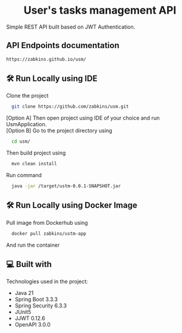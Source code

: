<h1 align="center" id="title">User's tasks management API</h1>

<p id="description">Simple REST API built based on JWT Authentication.</p>

<h2>API Endpoints documentation</h2>

```bash
https://zabkins.github.io/usm/
```
<h2>🛠️ Run Locally using IDE</h2>
Clone the project

```bash
  git clone https://github.com/zabkins/usm.git
```

[Option A] Then open project using IDE of your choice and run UsmApplication.<br>
[Option B] Go to the project directory using
```bash
  cd usm/
```
Then build project using
```bash
  mvn clean install
```
Run command
```bash
  java -jar /target/ustm-0.0.1-SNAPSHOT.jar
```
<h2>🛠️ Run Locally using Docker Image</h2>

Pull image from Dockerhub using
```bash
  docker pull zabkins/ustm-app
```
And run the container
  
<h2>💻 Built with</h2>

Technologies used in the project:

*   Java 21
*   Spring Boot 3.3.3
*   Spring Security 6.3.3
*   JUnit5
*   JJWT 0.12.6
*   OpenAPI 3.0.0
